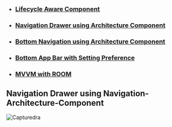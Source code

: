- ### [Lifecycle Aware Component](https://github.com/zakaria5729/Android-Architecture-Components/tree/LifecycleAwareComponent)
- ### [Navigation Drawer using Architecture Component](https://github.com/zakaria5729/Android-Architecture-Components/tree/master)
- ### [Bottom Navigation using Architecture Component](https://github.com/zakaria5729/Android-Architecture-Components/tree/bottomNav)
- ### [Bottom App Bar with Setting Preference](https://github.com/zakaria5729/BottomAppBar-with-SettingsPreferences)
- ### [MVVM with ROOM](https://github.com/zakaria5729/TODO-App-with-Room-and-MVVM)


## Navigation Drawer using Navigation-Architecture-Component
![Capturedra](https://user-images.githubusercontent.com/26526539/56079563-5cc2b100-5e18-11e9-8609-206162aece15.JPG)
